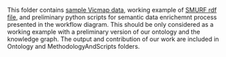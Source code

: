 This folder contains [sample Vicmap data](WorkingExampleDataset), working example of [SMURF rdf file](SMURFworkingexample.rdf), and preliminary python scripts for semantic data enrichemnt process presented in the workflow diagram. This should be only considered as a working example with a preliminary version of our ontology and the knowledge graph. The output and contribution of our work are included in Ontology and MethodologyAndScripts folders.   
